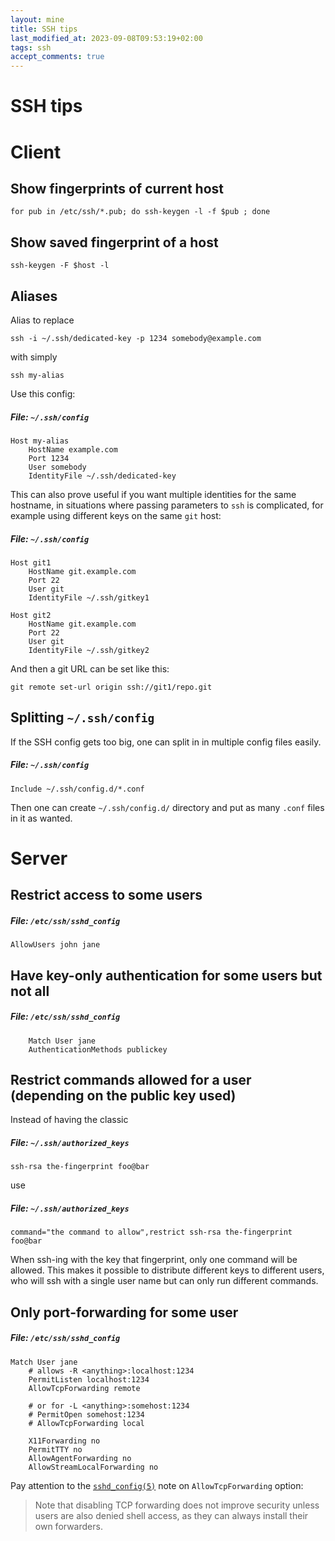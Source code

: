 ```yaml
---
layout: mine
title: SSH tips
last_modified_at: 2023-09-08T09:53:19+02:00
tags: ssh
accept_comments: true
---
```


# SSH tips

# Client

## Show fingerprints of current host

	for pub in /etc/ssh/*.pub; do ssh-keygen -l -f $pub ; done

## Show saved fingerprint of a host

	ssh-keygen -F $host -l

## Aliases

Alias to replace

	ssh -i ~/.ssh/dedicated-key -p 1234 somebody@example.com

with simply

	ssh my-alias

Use this config:

##### File: `~/.ssh/config`

	Host my-alias
		HostName example.com
		Port 1234
		User somebody
		IdentityFile ~/.ssh/dedicated-key

This can also prove useful if you want multiple identities for the same hostname,
in situations where passing parameters to `ssh` is complicated, for example
using different keys on the same `git` host:

##### File: `~/.ssh/config`

	Host git1
		HostName git.example.com
		Port 22
		User git
		IdentityFile ~/.ssh/gitkey1

	Host git2
		HostName git.example.com
		Port 22
		User git
		IdentityFile ~/.ssh/gitkey2

And then a git URL can be set like this:

	git remote set-url origin ssh://git1/repo.git

## Splitting `~/.ssh/config`

If the SSH config gets too big, one can split in in multiple config files easily.

##### File: `~/.ssh/config`

	Include ~/.ssh/config.d/*.conf

Then one can create `~/.ssh/config.d/` directory and put as many `.conf` files in it as wanted.

# Server

## Restrict access to some users

##### File: `/etc/ssh/sshd_config`

	AllowUsers john jane

## Have key-only authentication for some users but not all

##### File: `/etc/ssh/sshd_config`

        Match User jane
		AuthenticationMethods publickey

## Restrict commands allowed for a user (depending on the public key used)

Instead of having the classic

##### File: `~/.ssh/authorized_keys`

	ssh-rsa the-fingerprint foo@bar

use

##### File: `~/.ssh/authorized_keys`

	command="the command to allow",restrict ssh-rsa the-fingerprint foo@bar

When ssh-ing with the key that fingerprint, only one command will be allowed.
This makes it possible to distribute different keys to different users, who will ssh with a single user name but can only run different commands.


## Only port-forwarding for some user

##### File: `/etc/ssh/sshd_config`

	Match User jane
		# allows -R <anything>:localhost:1234
		PermitListen localhost:1234
		AllowTcpForwarding remote

		# or for -L <anything>:somehost:1234
		# PermitOpen somehost:1234
		# AllowTcpForwarding local

		X11Forwarding no
		PermitTTY no
		AllowAgentForwarding no
		AllowStreamLocalForwarding no

Pay attention to the [`sshd_config(5)`](https://man.openbsd.org/sshd_config#AllowTcpForwarding) note on `AllowTcpForwarding` option:

> Note that disabling TCP forwarding does not improve security unless users are also denied shell access, as they can always install their own forwarders.
